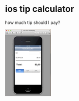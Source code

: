 ios tip calculator
==================

how much tip should I pay?

<img src="screenshots/ios_tip_calculator.png" alt="tip calculator screenshot" width="150px" />
